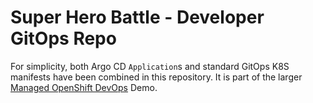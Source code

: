 # Super Hero Battle - Developer GitOps Repo

For simplicity, both Argo CD `Application`s and standard GitOps K8S manifests have been combined in this repository.  It is part of the larger [Managed OpenShift DevOps](https://github.com/pittar-demos/rosa-devops) Demo.